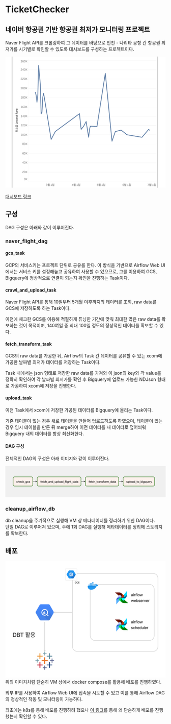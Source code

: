 # TicketChecker
## 네이버 항공권 기반 항공권 최저가 모니터링 프로젝트
Naver Flight API를 크롤링하여 그 데이터를 바탕으로 인천 - 나리타 공항 간 항공권 최저가를 시기별로 확인할 수 있도록 대시보드를 구성하는 프로젝트이다.

![대시보드 결과](img/dashboard.png)

[대시보드 링크](https://bit.ly/chart_kix)

## 구성
DAG 구성은 아래와 같이 이루어진다.
### naver_flight_dag
#### gcs_task
GCP의 서비스키는 프로젝트 단위로 공유를 한다.
이 방식을 기반으로 Airflow Web UI에서는 서비스 키를 설정해높고 공유하여 사용할 수 있으므로, 그를 이용하여 GCS, Bigquery에 정상적으로 연결이 되는지 확인을 진행하는 Task이다.

#### crawl_and_upload_task
Naver Flight API를 통해 10일부터 5개월 이후까지의 데이터를 조회, raw data를 GCS에 저장하도록 하는 Task이다.

이전에 체크한 GCS를 이용해 적절하게 튜닝한 기간에 맞춰 최대한 많은 raw data를 확보하는 것이 목적이며, 140여일 중 최대 100일 정도의 정상적인 데이터를 확보할 수 있다.

#### fetch_transform_task
GCS의 raw data를 가공한 뒤, Airflow의 Task 간 데이터를 공유할 수 있는 xcom에 가공한 날짜별 최저가 데이터를 저장하는 Task이다.

Task 내에서는 json 형태로 저장한 raw data를 가져와 이 json의 key와 각 value를 정확히 확인하여 각 날짜별 최저가를 확인 후 Bigquery에 업로드 가능한 NDJson 형태로 가공하여 xcom에 저장을 진행한다.

#### upload_task
이전 Task에서 xcom에 저장한 가공된 데이터를 Bigquery에 올리는 Task이다.

기존 테이블이 없는 경우 새로 테이블을 만들어 업로드하도록 하였으며, 테이블이 있는 경우 임시 테이블을 만든 뒤 merge하여 이전 데이터를 새 데이터로 덮어씌워 Bigquery 내의 데이터를 항상 최신화한다.

#### DAG 구성
전체적인 DAG의 구성은 아래 이미지와 같이 이루어진다.

![dag](img/Dag1.png)

### cleanup_airflow_db
db cleanup을 주기적으로 실행해 VM 상 메타데이터를 정리하기 위한 DAG이다.  
단일 DAG로 이루어져 있으며, 주에 1회 DAG를 실행해 메타데이터를 정리해 스토리지를 확보한다.

## 배포
![](img/image.png)
위의 이미지처럼 단순히 VM 상에서 docker compose를 활용해 배포를 진행하였다.

외부 IP를 사용하여 Airflow Web UI에 접속을 시도할 수 있고 이를 통해 Airflow DAG의 정상적인 작동 및 모니터링이 가능하다.

최초에는 k8s를 통해 배포를 진행하려 했으나 [이 링크](https://velog.io/@toho09/TicketChecker-2.-%EB%B0%B0%ED%8F%AC%ED%99%98%EA%B2%BD-%EA%B5%AC%EC%84%B1-%EB%B0%8F-%EA%B5%AC%ED%98%84-%EC%A4%80%EB%B9%84)를 통해 왜 단순하게 배포를 진행했는지 확인할 수 있다.